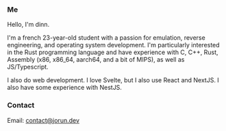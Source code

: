 ### Me

Hello, I'm dinn.

I'm a french 23-year-old student with a passion for emulation, reverse engineering, and operating system development. I'm particularly interested in the Rust programming language and have experience with C, C++, Rust, Assembly (x86, x86_64, aarch64, and a bit of MIPS), as well as JS/Typescript.

I also do web development. I love Svelte, but I also use React and NextJS. I also have some experience with NestJS.

### Contact
Email: contact@jorun.dev
